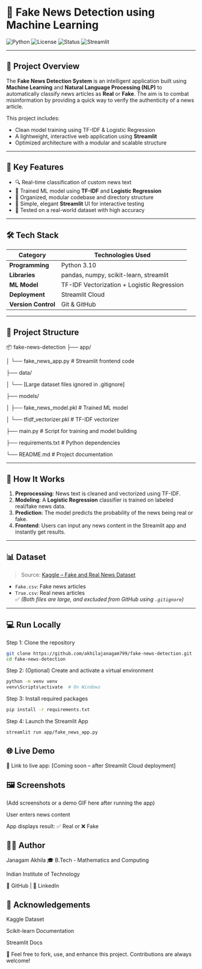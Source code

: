 # 📰 Fake News Detection using Machine Learning

![Python](https://img.shields.io/badge/Python-3.10-blue?logo=python)
![License](https://img.shields.io/badge/License-MIT-green)
![Status](https://img.shields.io/badge/Status-Production%20Ready-brightgreen)
![Streamlit](https://img.shields.io/badge/Deployed%20With-Streamlit-orange?logo=streamlit)

---

## 📌 Project Overview

The **Fake News Detection System** is an intelligent application built using **Machine Learning** and **Natural Language Processing (NLP)** to automatically classify news articles as **Real** or **Fake**. The aim is to combat misinformation by providing a quick way to verify the authenticity of a news article.

This project includes:
- Clean model training using TF-IDF & Logistic Regression
- A lightweight, interactive web application using **Streamlit**
- Optimized architecture with a modular and scalable structure

---

## 🎯 Key Features

- 🔍 Real-time classification of custom news text
- 🧠 Trained ML model using **TF-IDF** and **Logistic Regression**
- 🧾 Organized, modular codebase and directory structure
- 🚀 Simple, elegant **Streamlit** UI for interactive testing
- 🧪 Tested on a real-world dataset with high accuracy

---

## 🛠️ Tech Stack

| Category        | Technologies Used                        |
|-----------------|------------------------------------------|
| **Programming** | Python 3.10                              |
| **Libraries**   | pandas, numpy, scikit-learn, streamlit   |
| **ML Model**    | TF-IDF Vectorization + Logistic Regression |
| **Deployment**  | Streamlit Cloud                          |
| **Version Control** | Git & GitHub                         |

---

## 🧾 Project Structure

📦 fake-news-detection
├── app/


│ └── fake_news_app.py # Streamlit frontend code

├── data/

│ └── [Large dataset files ignored in .gitignore]

├── models/

│ ├── fake_news_model.pkl # Trained ML model

│ └── tfidf_vectorizer.pkl # TF-IDF vectorizer

├── main.py # Script for training and model building

├── requirements.txt # Python dependencies

└── README.md # Project documentation


---

## 🧠 How It Works

1. **Preprocessing**: News text is cleaned and vectorized using TF-IDF.
2. **Modeling**: A **Logistic Regression** classifier is trained on labeled real/fake news data.
3. **Prediction**: The model predicts the probability of the news being real or fake.
4. **Frontend**: Users can input any news content in the Streamlit app and instantly get results.

---

## 📊 Dataset

> Source: [Kaggle – Fake and Real News Dataset](https://www.kaggle.com/datasets/clmentbisaillon/fake-and-real-news-dataset)

- `Fake.csv`: Fake news articles
- `True.csv`: Real news articles  
✅ *(Both files are large, and excluded from GitHub using `.gitignore`)*

---

## 💻 Run Locally


Step 1: Clone the repository
```bash
git clone https://github.com/akhilajanagam799/fake-news-detection.git
cd fake-news-detection
```

Step 2: (Optional) Create and activate a virtual environment
```bash
python -m venv venv
venv\Scripts\activate  # On Windows
```

Step 3: Install required packages
```bash
pip install -r requirements.txt
```

 Step 4: Launch the Streamlit App
 ```bash
streamlit run app/fake_news_app.py
```

 ## 🌐 Live Demo
🔗 Link to live app: [Coming soon – after Streamlit Cloud deployment]

 ## 🖼️ Screenshots
(Add screenshots or a demo GIF here after running the app)

User enters news content

App displays result: ✅ Real or ❌ Fake

##  👩‍💻 Author
Janagam Akhila
🎓 B.Tech - Mathematics and Computing

Indian Institute of Technology

🔗 GitHub | 💼 LinkedIn

 ## 🙌 Acknowledgements
 
Kaggle Dataset

Scikit-learn Documentation

Streamlit Docs

 💬 Feel free to fork, use, and enhance this project. Contributions are always welcome!


